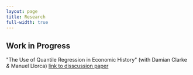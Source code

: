 ```yaml
---
layout: page
title: Research
full-width: true
---
```


## Work in Progress

"The Use of Quantile Regression in Economic History" (with Damian Clarke _&_ Manuel Llorca) [link to disscussion paper](https://papers.ssrn.com/sol3/papers.cfm?abstract_id=3908874)

